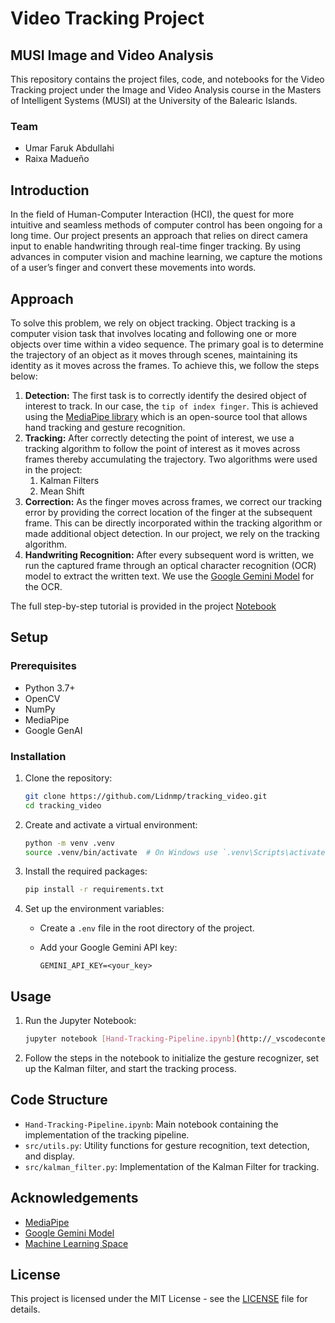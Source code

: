 # Video Tracking Project

## MUSI Image and Video Analysis

This repository contains the project files, code, and notebooks for the Video Tracking project under the Image and Video Analysis course in the Masters of Intelligent Systems (MUSI) at the University of the Balearic Islands.

### Team

- Umar Faruk Abdullahi
- Raixa Madueño

## Introduction

In the field of Human-Computer Interaction (HCI), the quest for more intuitive and seamless methods of computer control has been ongoing for a long time. Our project presents an approach that relies on direct camera input to enable handwriting through real-time finger tracking. By using advances in computer vision and machine learning, we capture the motions of a user’s finger and convert these movements into words.

## Approach

To solve this problem, we rely on object tracking. Object tracking is a computer vision task that involves locating and following one or more objects over time within a video sequence. The primary goal is to determine the trajectory of an object as it moves through scenes, maintaining its identity as it moves across the frames. To achieve this, we follow the steps below:

1. **Detection:** The first task is to correctly identify the desired object of interest to track. In our case, the `tip of index finger`. This is achieved using the [MediaPipe library](https://ai.google.dev/edge/mediapipe/solutions/vision/hand_landmarker#get_started) which is an open-source tool that allows hand tracking and gesture recognition.
2. **Tracking:** After correctly detecting the point of interest, we use a tracking algorithm to follow the point of interest as it moves across frames thereby accumulating the trajectory. Two algorithms were used in the project:
   1. Kalman Filters
   2. Mean Shift
3. **Correction:** As the finger moves across frames, we correct our tracking error by providing the correct location of the finger at the subsequent frame. This can be directly incorporated within the tracking algorithm or made additional object detection. In our project, we rely on the tracking algorithm.
4. **Handwriting Recognition:** After every subsequent word is written, we run the captured frame through an optical character recognition (OCR) model to extract the written text. We use the [Google Gemini Model](https://ai.google.dev/gemini-api/docs/vision?lang=python) for the OCR.

The full step-by-step tutorial is provided in the project [Notebook](./Hand-Tracking-Pipeline.ipynb)

## Setup

### Prerequisites

- Python 3.7+
- OpenCV
- NumPy
- MediaPipe
- Google GenAI

### Installation

1. Clone the repository:

    ```sh
    git clone https://github.com/Lidnmp/tracking_video.git
    cd tracking_video
    ```

2. Create and activate a virtual environment:

    ```sh
    python -m venv .venv
    source .venv/bin/activate  # On Windows use `.venv\Scripts\activate`
    ```

3. Install the required packages:

    ```sh
    pip install -r requirements.txt
    ```

4. Set up the environment variables:
    - Create a `.env` file in the root directory of the project.
    - Add your Google Gemini API key:

        ```
        GEMINI_API_KEY=<your_key>
        ```

## Usage

1. Run the Jupyter Notebook:

    ```sh
    jupyter notebook [Hand-Tracking-Pipeline.ipynb](http://_vscodecontentref_/1)
    ```

2. Follow the steps in the notebook to initialize the gesture recognizer, set up the Kalman filter, and start the tracking process.

## Code Structure

- `Hand-Tracking-Pipeline.ipynb`: Main notebook containing the implementation of the tracking pipeline.
- `src/utils.py`: Utility functions for gesture recognition, text detection, and display.
- `src/kalman_filter.py`: Implementation of the Kalman Filter for tracking.


## Acknowledgements

- [MediaPipe](https://ai.google.dev/edge/mediapipe/solutions/vision/hand_landmarker#get_started)
- [Google Gemini Model](https://ai.google.dev/gemini-api/docs/vision?lang=python)
- [Machine Learning Space](https://machinelearningspace.com/2d-object-tracking-using-kalman-filter/)

## License

This project is licensed under the MIT License - see the [LICENSE](LICENSE) file for details.
